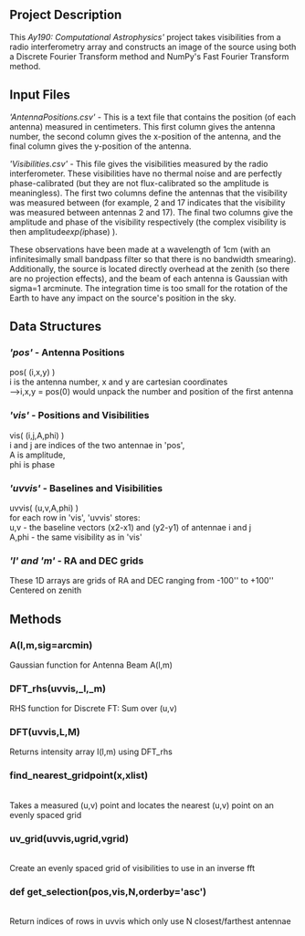 <h2>Project Description</h2>

<p>
This <i>Ay190: Computational Astrophysics'</i> project takes visibilities from a radio interferometry array and constructs an image of the source using both a Discrete Fourier Transform method and NumPy's Fast Fourier Transform method.
</p>

<h2>Input Files</h2>

<i>'AntennaPositions.csv'</i> - This is a text file that contains the position (of each antenna) measured in centimeters. This first column gives the antenna number, the second column gives the x-position of the antenna, and the final column gives the y-position of the antenna.

<i>'Visibilities.csv'</i> - This file gives the visibilities measured by the radio interferometer. These visibilities have no thermal noise and are perfectly phase-calibrated (but they are not flux-calibrated so the amplitude is meaningless). The first two columns define the antennas that the visibility was measured between (for example, 2 and 17 indicates that the visibility was measured between antennas 2 and 17). The final two columns give the amplitude and phase of the visibility respectively (the complex visibility is then amplitude*exp(i*phase) ).

These observations have been made at a wavelength of 1cm (with an infinitesimally small bandpass filter so that there is no bandwidth smearing). Additionally, the source is located directly overhead at the zenith (so there are no projection effects), and the beam of each antenna is Gaussian with sigma=1 arcminute. The integration time is too small for the rotation of the Earth to have any impact on the source's position in the sky.


<h2>Data Structures</h2>

<h3><b><i>'pos'</i> - Antenna Positions</b></h3>
    pos( (i,x,y) )<br /> 
        i is the antenna number, x and y are cartesian coordinates<br /> 
        -->i,x,y = pos(0) would unpack the number and position of the first antenna<br /> 

<h3><b><i>'vis'</i> - Positions and Visibilities</b></h3>
    vis( (i,j,A,phi) )<br /> 
        i and j are indices of the two antennae in 'pos', <br /> 
        A is amplitude,<br /> 
        phi is phase <br /> 
    
<h3><b><i>'uvvis'</i> - Baselines and Visibilities </b></h3>
    uvvis( (u,v,A,phi) )<br /> 
        for each row in 'vis', 'uvvis' stores:<br /> 
            u,v - the baseline vectors (x2-x1) and (y2-y1) of antennae i and j<br /> 
            A,phi - the same visibility as in 'vis'<br /> 

<h3><b><i>'l' and 'm'</i> - RA and DEC grids</b> </h3>
    These 1D arrays are grids of RA and DEC ranging from -100'' to +100''<br /> 
    Centered on zenith<br /> 



<h2>Methods</h2>

<h3><b>A(l,m,sig=arcmin)</b></h3>
Gaussian function for Antenna Beam A(l,m)<br /> 

<h3><b>DFT_rhs(uvvis,_l,_m)</b></h3>
RHS function for Discrete FT: Sum over (u,v)<br />
   
    
<h3><b>DFT(uvvis,L,M)</b></h3>
Returns intensity array I(l,m) using DFT_rhs<br />
    
    
<h3><b>find_nearest_gridpoint(x,xlist)</b></h3><br />
Takes a measured (u,v) point and locates the nearest (u,v) point on an evenly spaced grid<br />
    

<h3><b>uv_grid(uvvis,ugrid,vgrid)</b></h3><br />
Create an evenly spaced grid of visibilities to use in an inverse fft<br />
  

<h3><b>def get_selection(pos,vis,N,orderby='asc')</b></h3><br />
Return indices of rows in uvvis which only use N closest/farthest antennae<br />







